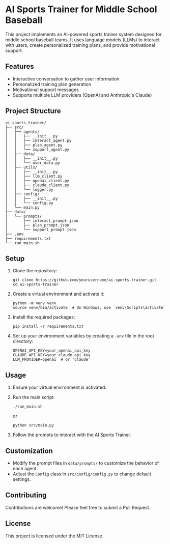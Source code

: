 # AI Sports Trainer for Middle School Baseball

This project implements an AI-powered sports trainer system designed for middle school baseball teams. It uses language models (LLMs) to interact with users, create personalized training plans, and provide motivational support.

## Features

- Interactive conversation to gather user information
- Personalized training plan generation
- Motivational support messages
- Supports multiple LLM providers (OpenAI and Anthropic's Claude)

## Project Structure

```
ai_sports_trainer/
├── src/
│   ├── agents/
│   │   ├── __init__.py
│   │   ├── interact_agent.py
│   │   ├── plan_agent.py
│   │   └── support_agent.py
│   ├── data/
│   │   ├── __init__.py
│   │   └── user_data.py
│   ├── utils/
│   │   ├── __init__.py
│   │   ├── llm_client.py
│   │   ├── openai_client.py
│   │   ├── claude_client.py
│   │   └── logger.py
│   ├── config/
│   │   ├── __init__.py
│   │   └── config.py
│   └── main.py
├── data/
│   └── prompts/
│       ├── interact_prompt.json
│       ├── plan_prompt.json
│       └── support_prompt.json
├── .env
├── requirements.txt
└── run_main.sh
```

## Setup

1. Clone the repository:
   ```
   git clone https://github.com/yourusername/ai-sports-trainer.git
   cd ai-sports-trainer
   ```

2. Create a virtual environment and activate it:
   ```
   python -m venv venv
   source venv/bin/activate  # On Windows, use `venv\Scripts\activate`
   ```

3. Install the required packages:
   ```
   pip install -r requirements.txt
   ```

4. Set up your environment variables by creating a `.env` file in the root directory:
   ```
   OPENAI_API_KEY=your_openai_api_key
   CLAUDE_API_KEY=your_claude_api_key
   LLM_PROVIDER=openai  # or 'claude'
   ```

## Usage

1. Ensure your virtual environment is activated.

2. Run the main script:
   ```
   ./run_main.sh
   ```
   or
   ```
   python src/main.py
   ```

3. Follow the prompts to interact with the AI Sports Trainer.

## Customization

- Modify the prompt files in `data/prompts/` to customize the behavior of each agent.
- Adjust the `Config` class in `src/config/config.py` to change default settings.

## Contributing

Contributions are welcome! Please feel free to submit a Pull Request.

## License

This project is licensed under the MIT License.